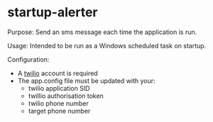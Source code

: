 # startup-alerter

Purpose: Send an sms message each time the application is run.

Usage: Intended to be run as a Windows scheduled task on startup.

Configuration:
* A [twilio](https://www.twilio.com/)  account is required
* The app.config file must be updated with your:
  * twilio application SID
  * twillio authorisation token
  * twilio phone number
  * target phone number
